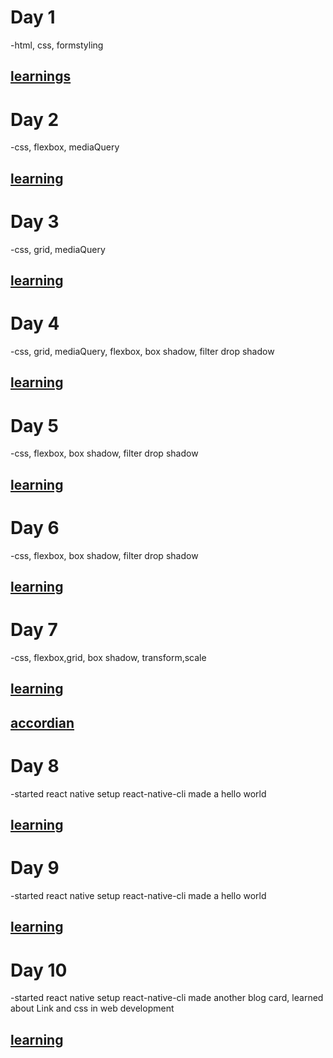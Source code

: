 # Day 1 
-html, css, formstyling
## [learnings](https://github.com/subhransusekhar123/form)


# Day 2
-css, flexbox, mediaQuery
## [learning](https://github.com/subhransusekhar123/flexbox)

# Day 3
-css, grid, mediaQuery
## [learning](https://github.com/subhransusekhar123/grid)

# Day 4
-css, grid, mediaQuery, flexbox, box shadow, filter drop shadow
## [learning](https://github.com/subhransusekhar123/e-com-day4.git)

# Day 5
-css, flexbox, box shadow, filter drop shadow
## [learning](https://github.com/subhransusekhar123/5thday.git)


# Day 6
-css, flexbox, box shadow, filter drop shadow
## [learning](https://github.com/subhransusekhar123/5thday.git)

# Day 7
-css, flexbox,grid, box shadow, transform,scale
## [learning](https://github.com/subhransusekhar123/7th-day)
## [accordian](https://github.com/subhransusekhar123/accordian.git)

# Day 8
-started react native setup react-native-cli made a hello world
## [learning](https://github.com/subhransusekhar123/first-react-native.git)

# Day 9
-started react native setup react-native-cli made a hello world
## [learning](https://github.com/subhransusekhar123/9th-day.git)


# Day 10
-started react native setup react-native-cli made another blog card, learned about Link and css in web development
## [learning](https://github.com/subhransusekhar123/9th-day.git)


